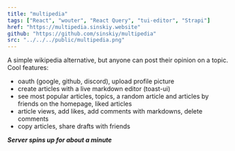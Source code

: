 ```yaml
---
title: "multipedia"
tags: ["React", "wouter", "React Query", "tui-editor", "Strapi"]
href: "https://multipedia.sinskiy.website"
github: "https://github.com/sinskiy/multipedia"
src: "../../../public/multipedia.png"
---
```


A simple wikipedia alternative, but anyone can post their opinion on a topic. Cool features:

- oauth (google, github, discord), upload profile picture
- create articles with a live markdown editor (toast-ui)
- see most popular articles, topics, a random article and articles by friends on the homepage, liked articles
- article views, add likes, add comments with markdowns, delete comments
- copy articles, share drafts with friends

**_Server spins up for about a minute_**
